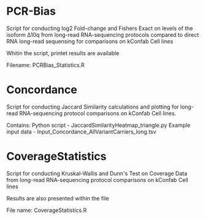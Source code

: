 # PCR-Bias
Script for conducting log2 Fold-change and Fishers Exact on levels of the isoform Δ10q from long-read RNA-sequencing protocols compared to direct RNA long-read sequensing for comparisons on kConfab Cell lines

Whitin the script, printet results are available

Filename: PCRBias_Statistics.R

# Concordance
Script for conducting Jaccard Similarity calculations and plotting for long-read RNA-sequencing protocol comparisons on kConfab Cell lines.

Contains:
Python script - JaccardSimilarityHeatmap_triangle.py
Example input data - Input_Concordance_AllVariantCarriers_long.tsv

# CoverageStatistics
Script for conducting Kruskal-Wallis and Dunn's Test on Coverage Data from long-read RNA-sequencing protocol comparisons on kConfab Cell lines

Results are also presented within the file

File name: CoverageStatistics.R
